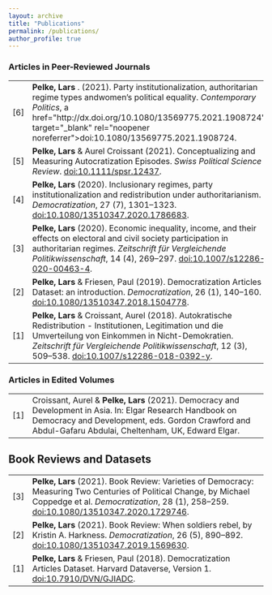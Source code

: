 ```yaml
---
layout: archive
title: "Publications"
permalink: /publications/
author_profile: true
---
```


<h3>Articles in Peer-Reviewed Journals</h3>
<table class="tg">
<tbody>
<tr>
<td width="5%">[6]</td>
<td width="95%"><strong>Pelke, Lars </strong>. (2021). Party institutionalization, authoritarian regime types andwomen’s political equality. <em>Contemporary Politics</em>, a href="http://dx.doi.org/10.1080/13569775.2021.1908724" target="_blank" rel="noopener noreferrer">doi:10.1080/13569775.2021.1908724</a>.</td>
</tr>
<tr>
<td width="5%">[5]</td>
<td width="95%"><strong>Pelke, Lars </strong> & Aurel Croissant (2021). Conceptualizing and Measuring Autocratization Episodes. <em>Swiss Political Science Review</em>. <a href="http://dx.doi.org/10.1111/spsr.12437" target="_blank" rel="noopener noreferrer">doi:10.1111/spsr.12437</a>.</td>  
</tr>
<tr>
<td width="5%">[4]</td>
<td width="95%"><strong>Pelke, Lars</strong> (2020). Inclusionary regimes, party institutionalization and redistribution under authoritarianism. <em>Democratization</em>, 27 (7), 1301–1323. <a href="http://dx.doi.org/10.1080/13510347.2020.1786683" target="_blank" rel="noopener noreferrer">doi:10.1080/13510347.2020.1786683</a>.</td> 
</tr>
<tr>
<td width="5%">[3]</td>
<td width="95%"><strong>Pelke, Lars</strong> (2020). Economic inequality, income, and their effects on electoral and civil society participation in authoritarian regimes. <em>Zeitschrift für Vergleichende Politikwissenschaft</em>, 14 (4), 269–297. <a href="http://dx.doi.org/10.1007/s12286-020-00463-4" target="_blank" rel="noopener noreferrer">doi:10.1007/s12286-020-00463-4</a>.</td>
</tr>
<tr>
<td width="5%">[2]</td>
<td width="95%"><strong>Pelke, Lars </strong> & Friesen, Paul (2019). Democratization Articles Dataset: an introduction. <em>Democratization</em>, 26 (1), 140–160. 
  <a href="http://dx.doi.org/10.1080/13510347.2018.1504778" target="_blank" rel="noopener noreferrer">doi:10.1080/13510347.2018.1504778</a>.</td>
</tr>
<tr>
<td width="5%">[1]</td>
<td width="95%"><strong>Pelke, Lars</strong> & Croissant, Aurel (2018). Autokratische Redistribution - Institutionen, Legitimation und die Umverteilung von Einkommen in Nicht-Demokratien. <em>Zeitschrift für Vergleichende Politikwissenschaft</em>, 12 (3), 509–538. <a href="http://dx.doi.org/10.1007/s12286-018-0392-y" target="_blank" rel="noopener noreferrer">doi:10.1007/s12286-018-0392-y</a>.</td> 
</tr>
</tbody>
</table>

<h3>Articles in Edited Volumes</h3>
<table class="tg">
<tbody>
<tr>
<td width="5%">[1]</td>
<td width="95%">Croissant, Aurel & <strong>Pelke, Lars</strong> (2021). Democracy and Development in Asia. In: Elgar Research Handbook on Democracy and Development, eds. Gordon Crawford and Abdul-Gafaru Abdulai, Cheltenham, UK, Edward Elgar.</td>
</tr>
</tbody>
</table>

<h2>Book Reviews and Datasets</h2>
<table class="tg">
<tbody>
<tr>
<td width="5%">[3]</td>
<td width="95%"><strong>Pelke, Lars</strong> (2021). Book Review: Varieties of Democracy: Measuring Two Centuries of Political Change, by Michael Coppedge et al. <em>Democratization</em>, 28 (1), 258–259. <a href="http://dx.doi.org/10.1080/13510347.2020.1729746" target="_blank" rel="noopener noreferrer">doi:10.1080/13510347.2020.1729746</a>.</td> 
</tr>
<tr>
<td width="5%">[2]</td>
<td width="95%"><strong>Pelke, Lars</strong> (2021). Book Review: When soldiers rebel, by Kristin A. Harkness.
  <em>Democratization</em>, 26 (5), 890–892. <a href="http://dx.doi.org/10.1080/13510347.2019.1569630 " target="_blank" rel="noopener noreferrer">doi:10.1080/13510347.2019.1569630</a>.</td> 
</tr>
<tr>
<td width="5%">[1]</td>
<td width="95%"><strong>Pelke, Lars</strong> & Friesen, Paul (2018). Democratization Articles Dataset. Harvard Dataverse, Version 1. <a href="http://dx.doi.org/10.7910/DVN/GJIADC" target="_blank" rel="noopener noreferrer">doi:10.7910/DVN/GJIADC</a>.</td>  
</tr>
</tbody>
</table>
